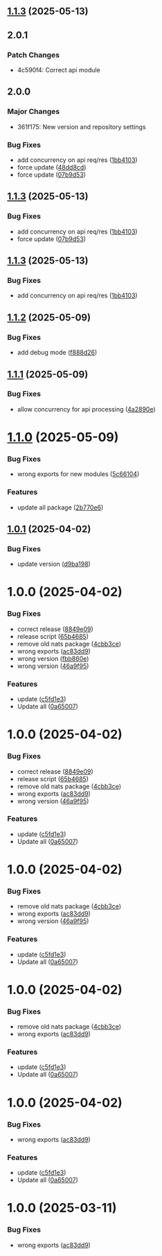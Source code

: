 ## [1.1.3](https://github.com/yogaajs/yNats/compare/v1.1.2...v1.1.3) (2025-05-13)

## 2.0.1

### Patch Changes

- 4c590f4: Correct api module

## 2.0.0

### Major Changes

- 361f175: New version and repository settings

### Bug Fixes

- add concurrency on api req/res ([1bb4103](https://github.com/yogaajs/yNats/commit/1bb4103a8946b1dc307190f77eab02932dd74999))
- force update ([48dd8cd](https://github.com/yogaajs/yNats/commit/48dd8cd88970dcc9ddc349181aef9f689a4e2180))
- force update ([07b9d53](https://github.com/yogaajs/yNats/commit/07b9d53061b82e8972ca0b797f50a5c04132dd4e))

## [1.1.3](https://github.com/yogaajs/yNats/compare/v1.1.2...v1.1.3) (2025-05-13)

### Bug Fixes

- add concurrency on api req/res ([1bb4103](https://github.com/yogaajs/yNats/commit/1bb4103a8946b1dc307190f77eab02932dd74999))
- force update ([07b9d53](https://github.com/yogaajs/yNats/commit/07b9d53061b82e8972ca0b797f50a5c04132dd4e))

## [1.1.3](https://github.com/yogaajs/yNats/compare/v1.1.2...v1.1.3) (2025-05-13)

### Bug Fixes

- add concurrency on api req/res ([1bb4103](https://github.com/yogaajs/yNats/commit/1bb4103a8946b1dc307190f77eab02932dd74999))

## [1.1.2](https://github.com/yogaajs/yNats/compare/v1.1.1...v1.1.2) (2025-05-09)

### Bug Fixes

- add debug mode ([f888d26](https://github.com/yogaajs/yNats/commit/f888d26b4d05d62ca29b2509d9efe81a788563c3))

## [1.1.1](https://github.com/yogaajs/yNats/compare/v1.1.0...v1.1.1) (2025-05-09)

### Bug Fixes

- allow concurrency for api processing ([4a2890e](https://github.com/yogaajs/yNats/commit/4a2890e20d4e1fb276311ce135f11775e8305063))

# [1.1.0](https://github.com/yogaajs/yNats/compare/v1.0.1...v1.1.0) (2025-05-09)

### Bug Fixes

- wrong exports for new modules ([5c66104](https://github.com/yogaajs/yNats/commit/5c661045a69bb0cfd2ecb9b889cd373400a3d4b2))

### Features

- update all package ([2b770e6](https://github.com/yogaajs/yNats/commit/2b770e6ec7f2b1d132fe7e9113dfb6ece541e073))

## [1.0.1](https://github.com/yogaajs/yNats/compare/v1.0.0...v1.0.1) (2025-04-02)

### Bug Fixes

- update version ([d9ba198](https://github.com/yogaajs/yNats/commit/d9ba198b8276e00313bf1952160fcb1ca9a1796b))

# 1.0.0 (2025-04-02)

### Bug Fixes

- correct release ([8849e09](https://github.com/yogaajs/yNats/commit/8849e09db0db9f4300fdc407001f95270e1b2abb))
- release script ([65b4685](https://github.com/yogaajs/yNats/commit/65b4685fde0a624cba95fcdecd6ecf3a56036a9d))
- remove old nats package ([4cbb3ce](https://github.com/yogaajs/yNats/commit/4cbb3ce5eb58c1b30166d9392944088711bd7214))
- wrong exports ([ac83dd9](https://github.com/yogaajs/yNats/commit/ac83dd9bdf0e26ce3e6457040d1eb021a41b3a17))
- wrong version ([fbb860e](https://github.com/yogaajs/yNats/commit/fbb860e20f1e34019f7a6caaaa2253aa1ee0533a))
- wrong version ([46a9f95](https://github.com/yogaajs/yNats/commit/46a9f951e6f651c81f0af67c4826992f81ea4457))

### Features

- update ([c5fd1e3](https://github.com/yogaajs/yNats/commit/c5fd1e3f1b2d9b239860eeb9b947339932102d6a))
- Update all ([0a65007](https://github.com/yogaajs/yNats/commit/0a65007d8c1513ff48ccc1f8ce9d35cac6ea3ffe))

# 1.0.0 (2025-04-02)

### Bug Fixes

- correct release ([8849e09](https://github.com/yogaajs/yNats/commit/8849e09db0db9f4300fdc407001f95270e1b2abb))
- release script ([65b4685](https://github.com/yogaajs/yNats/commit/65b4685fde0a624cba95fcdecd6ecf3a56036a9d))
- remove old nats package ([4cbb3ce](https://github.com/yogaajs/yNats/commit/4cbb3ce5eb58c1b30166d9392944088711bd7214))
- wrong exports ([ac83dd9](https://github.com/yogaajs/yNats/commit/ac83dd9bdf0e26ce3e6457040d1eb021a41b3a17))
- wrong version ([46a9f95](https://github.com/yogaajs/yNats/commit/46a9f951e6f651c81f0af67c4826992f81ea4457))

### Features

- update ([c5fd1e3](https://github.com/yogaajs/yNats/commit/c5fd1e3f1b2d9b239860eeb9b947339932102d6a))
- Update all ([0a65007](https://github.com/yogaajs/yNats/commit/0a65007d8c1513ff48ccc1f8ce9d35cac6ea3ffe))

# 1.0.0 (2025-04-02)

### Bug Fixes

- remove old nats package ([4cbb3ce](https://github.com/yogaajs/yNats/commit/4cbb3ce5eb58c1b30166d9392944088711bd7214))
- wrong exports ([ac83dd9](https://github.com/yogaajs/yNats/commit/ac83dd9bdf0e26ce3e6457040d1eb021a41b3a17))
- wrong version ([46a9f95](https://github.com/yogaajs/yNats/commit/46a9f951e6f651c81f0af67c4826992f81ea4457))

### Features

- update ([c5fd1e3](https://github.com/yogaajs/yNats/commit/c5fd1e3f1b2d9b239860eeb9b947339932102d6a))
- Update all ([0a65007](https://github.com/yogaajs/yNats/commit/0a65007d8c1513ff48ccc1f8ce9d35cac6ea3ffe))

# 1.0.0 (2025-04-02)

### Bug Fixes

- remove old nats package ([4cbb3ce](https://github.com/yogaajs/yNats/commit/4cbb3ce5eb58c1b30166d9392944088711bd7214))
- wrong exports ([ac83dd9](https://github.com/yogaajs/yNats/commit/ac83dd9bdf0e26ce3e6457040d1eb021a41b3a17))

### Features

- update ([c5fd1e3](https://github.com/yogaajs/yNats/commit/c5fd1e3f1b2d9b239860eeb9b947339932102d6a))
- Update all ([0a65007](https://github.com/yogaajs/yNats/commit/0a65007d8c1513ff48ccc1f8ce9d35cac6ea3ffe))

# 1.0.0 (2025-04-02)

### Bug Fixes

- wrong exports ([ac83dd9](https://github.com/yogaajs/yNats/commit/ac83dd9bdf0e26ce3e6457040d1eb021a41b3a17))

### Features

- update ([c5fd1e3](https://github.com/yogaajs/yNats/commit/c5fd1e3f1b2d9b239860eeb9b947339932102d6a))
- Update all ([0a65007](https://github.com/yogaajs/yNats/commit/0a65007d8c1513ff48ccc1f8ce9d35cac6ea3ffe))

# 1.0.0 (2025-03-11)

### Bug Fixes

- wrong exports ([ac83dd9](https://github.com/yogaajs/yNats/commit/ac83dd9bdf0e26ce3e6457040d1eb021a41b3a17))
